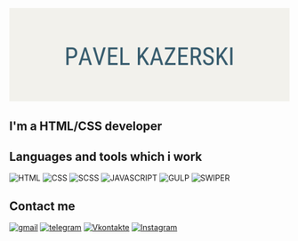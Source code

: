 ![Header](https://github.com/pavelkazerski/pavelkazerski/blob/main/assets/Pavel%20Kazerski.png)

## I'm a HTML/CSS developer

## Languages and tools which i work
![HTML](https://img.shields.io/badge/-HTML-F2F1EC?style=for-the-badge&logo=html)
![CSS](https://img.shields.io/badge/-CSS-F2F1EC?style=for-the-badge&logo=css)
![SCSS](https://img.shields.io/badge/-SCSS-F2F1EC?style=for-the-badge&logo=sass)
![JAVASCRIPT](https://img.shields.io/badge/-JavaScript-F2F1EC?style=for-the-badge&logo=javascript&logoColor=41B883)
![GULP](https://img.shields.io/badge/-gulp-F2F1EC?style=for-the-badge&logo=gulp)
![SWIPER](https://img.shields.io/badge/-SWIPER-F2F1EC?style=for-the-badge&logo=swiper&logoColor=6332F6)

## Contact me
[![gmail](https://img.shields.io/badge/-gmail-F2F1EC?style=for-the-badge&logo=gmail)](mailto:pavel.kazerskii@mgail.com)
[![telegram](https://img.shields.io/badge/-telegram-F2F1EC?style=for-the-badge&logo=telegram)](https://t.me/P_kazerski)
[![Vkontakte](https://img.shields.io/badge/-Vkontakte-F2F1EC?style=for-the-badge&logo=Vk&logoColor=0077FF)](https://vk.com/id17763104)
[![Instagram](https://img.shields.io/badge/-Instagram-F2F1EC?style=for-the-badge&logo=Instagram)](https://www.instagram.com/pavel.kazerskii/?hl=ru)